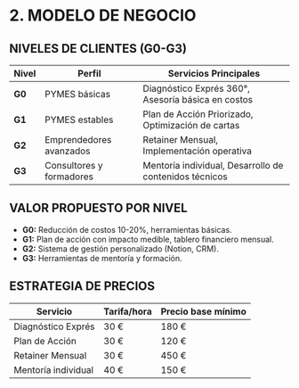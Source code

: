 # 2. MODELO DE NEGOCIO  
## NIVELES DE CLIENTES (G0-G3)  
| Nivel | Perfil | Servicios Principales |  
|-------|--------|----------------------|  
| **G0** | PYMES básicas | Diagnóstico Exprés 360°, Asesoría básica en costos |  
| **G1** | PYMES estables | Plan de Acción Priorizado, Optimización de cartas |  
| **G2** | Emprendedores avanzados | Retainer Mensual, Implementación operativa |  
| **G3** | Consultores y formadores | Mentoría individual, Desarrollo de contenidos técnicos |  

## VALOR PROPUESTO POR NIVEL  
- **G0:** Reducción de costos 10-20%, herramientas básicas.  
- **G1:** Plan de acción con impacto medible, tablero financiero mensual.  
- **G2:** Sistema de gestión personalizado (Notion, CRM).  
- **G3:** Herramientas de mentoría y formación.  

## ESTRATEGIA DE PRECIOS  
| Servicio | Tarifa/hora | Precio base mínimo |  
|----------|-------------|--------------------|  
| Diagnóstico Exprés | 30 € | 180 € |  
| Plan de Acción | 30 € | 120 € |  
| Retainer Mensual | 30 € | 450 € |  
| Mentoría individual | 40 € | 150 € |  